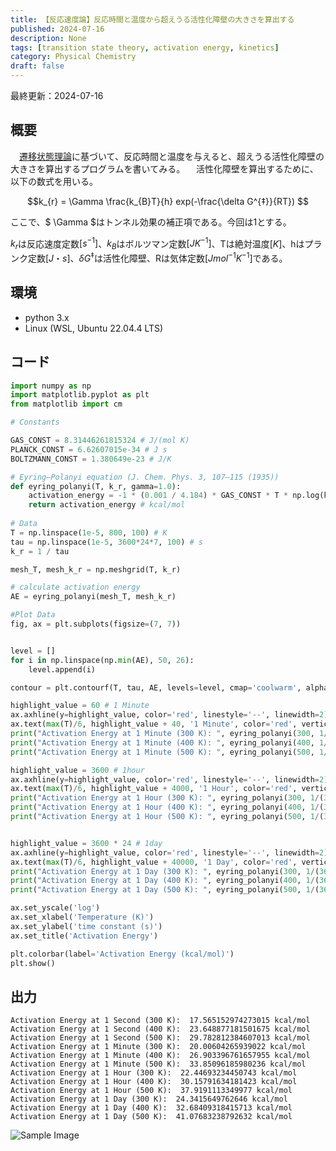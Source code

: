 ```yaml
---
title: 【反応速度論】反応時間と温度から超えうる活性化障壁の大きさを算出する
published: 2024-07-16
description: None
tags: [transition state theory, activation energy, kinetics]
category: Physical Chemistry
draft: false
---
```

最終更新：2024-07-16

## 概要

　[遷移状態理論](https://en.wikipedia.org/wiki/Transition_state_theory)に基づいて、反応時間と温度を与えると、超えうる活性化障壁の大きさを算出するプログラムを書いてみる。
　活性化障壁を算出するために、以下の数式を用いる。

$$k_{r} = \Gamma \frac{k_{B}T}{h} exp(-\frac{\delta G^{‡}}{RT}) $$


ここで、$ \Gamma $はトンネル効果の補正項である。今回は1とする。

$k_{r}$は反応速度定数$[s^{-1} ]$、$k_{B}$はボルツマン定数$[J K^{-1}]$、Tは絶対温度$[K ]$、hはプランク定数$[J・s ]$、$\delta G^{‡}$は活性化障壁、Rは気体定数$[J mol^{-1} K^{-1} ]$である。


## 環境
 - python 3.x 
 - Linux (WSL, Ubuntu 22.04.4 LTS)

## コード


```python
import numpy as np
import matplotlib.pyplot as plt
from matplotlib import cm

# Constants

GAS_CONST = 8.31446261815324 # J/(mol K)
PLANCK_CONST = 6.62607015e-34 # J s
BOLTZMANN_CONST = 1.380649e-23 # J/K

# Eyring–Polanyi equation (J. Chem. Phys. 3, 107–115 (1935))
def eyring_polanyi(T, k_r, gamma=1.0):
    activation_energy = -1 * (0.001 / 4.184) * GAS_CONST * T * np.log(k_r * PLANCK_CONST / (T * BOLTZMANN_CONST * gamma))
    return activation_energy # kcal/mol
 
# Data
T = np.linspace(1e-5, 800, 100) # K
tau = np.linspace(1e-5, 3600*24*7, 100) # s
k_r = 1 / tau

mesh_T, mesh_k_r = np.meshgrid(T, k_r)

# calculate activation energy
AE = eyring_polanyi(mesh_T, mesh_k_r)

#Plot Data
fig, ax = plt.subplots(figsize=(7, 7))


level = []
for i in np.linspace(np.min(AE), 50, 26):
    level.append(i)

contour = plt.contourf(T, tau, AE, levels=level, cmap='coolwarm', alpha=0.8, vmax=50, vmin=np.min(AE))

highlight_value = 60 # 1 Minute   
ax.axhline(y=highlight_value, color='red', linestyle='--', linewidth=2)
ax.text(max(T)/6, highlight_value + 40, '1 Minute', color='red', verticalalignment='center')
print("Activation Energy at 1 Minute (300 K): ", eyring_polanyi(300, 1/60), "kcal/mol")
print("Activation Energy at 1 Minute (400 K): ", eyring_polanyi(400, 1/60), "kcal/mol")
print("Activation Energy at 1 Minute (500 K): ", eyring_polanyi(500, 1/60), "kcal/mol")

highlight_value = 3600 # 1hour
ax.axhline(y=highlight_value, color='red', linestyle='--', linewidth=2)
ax.text(max(T)/6, highlight_value + 4000, '1 Hour', color='red', verticalalignment='center')
print("Activation Energy at 1 Hour (300 K): ", eyring_polanyi(300, 1/(3600)), "kcal/mol")
print("Activation Energy at 1 Hour (400 K): ", eyring_polanyi(400, 1/(3600)), "kcal/mol")
print("Activation Energy at 1 Hour (500 K): ", eyring_polanyi(500, 1/(3600)), "kcal/mol")


highlight_value = 3600 * 24 # 1day
ax.axhline(y=highlight_value, color='red', linestyle='--', linewidth=2)
ax.text(max(T)/6, highlight_value + 40000, '1 Day', color='red', verticalalignment='center')
print("Activation Energy at 1 Day (300 K): ", eyring_polanyi(300, 1/(3600*24)), "kcal/mol")
print("Activation Energy at 1 Day (400 K): ", eyring_polanyi(400, 1/(3600*24)), "kcal/mol")
print("Activation Energy at 1 Day (500 K): ", eyring_polanyi(500, 1/(3600*24)), "kcal/mol")

ax.set_yscale('log')
ax.set_xlabel('Temperature (K)')
ax.set_ylabel('time constant (s)')
ax.set_title('Activation Energy')

plt.colorbar(label='Activation Energy (kcal/mol)')
plt.show()
```

## 出力


```
Activation Energy at 1 Second (300 K):  17.565152974273015 kcal/mol
Activation Energy at 1 Second (400 K):  23.648877181501675 kcal/mol
Activation Energy at 1 Second (500 K):  29.782812384607013 kcal/mol
Activation Energy at 1 Minute (300 K):  20.00604265939022 kcal/mol
Activation Energy at 1 Minute (400 K):  26.903396761657955 kcal/mol
Activation Energy at 1 Minute (500 K):  33.85096185980236 kcal/mol
Activation Energy at 1 Hour (300 K):  22.44693234450743 kcal/mol
Activation Energy at 1 Hour (400 K):  30.15791634181423 kcal/mol
Activation Energy at 1 Hour (500 K):  37.9191113349977 kcal/mol
Activation Energy at 1 Day (300 K):  24.3415649762646 kcal/mol
Activation Energy at 1 Day (400 K):  32.68409318415713 kcal/mol
Activation Energy at 1 Day (500 K):  41.07683238792632 kcal/mol
```


<img src="https://ss0832.github.io/posts/posting_202407016_01/Figure_1.png" alt="Sample Image" />


